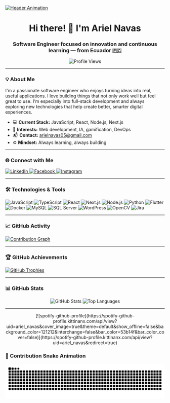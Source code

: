 [![Header Animation](https://miro.medium.com/max/720/0*de0IdiUSoJTwgsys.gif)](https://github.com/ANavas07)

<h1 align="center">Hi there! 👋 I'm Ariel Navas</h1>
<h3 align="center">Software Engineer focused on innovation and continuous learning — from Ecuador 🇪🇨</h3>

<p align="center">
  <img src="https://komarev.com/ghpvc/?username=ANavas07&label=Profile%20Views&color=0e75b6&style=flat" alt="Profile Views" />
</p>

---

### 💡 About Me

I'm a passionate software engineer who enjoys turning ideas into real, useful applications. I love building things that not only work well but feel great to use. I'm especially into full-stack development and always exploring new technologies that help create better, smarter digital experiences.

- 💻 **Current Stack:** JavaScript, React, Node.js, Next.js  
- 🚀 **Interests:** Web development, IA, gamification, DevOps  
- 📬 **Contact:** [arielnavas05@gmail.com](mailto:arielnavas05@gmail.com)  
- ⚙️ **Mindset:** Always learning, always building  

---

### 🌐 Connect with Me

<p align="left">
  <a href="https://www.linkedin.com/in/navasariel/" target="_blank">
    <img src="https://raw.githubusercontent.com/maurodesouza/profile-readme-generator/master/src/assets/icons/social/linkedin/default.svg" width="42" height="27" alt="LinkedIn"/>
  </a>
  <a href="https://www.facebook.com/arielalejo.navas/" target="_blank">
    <img src="https://raw.githubusercontent.com/maurodesouza/profile-readme-generator/master/src/assets/icons/social/facebook/default.svg" width="42" height="27" alt="Facebook"/>
  </a>
  <a href="https://www.instagram.com/alejandro.n7" target="_blank">
    <img src="https://raw.githubusercontent.com/maurodesouza/profile-readme-generator/master/src/assets/icons/social/instagram/default.svg" width="42" height="27" alt="Instagram"/>
  </a>
</p>

---

### 🛠️ Technologies & Tools

<div align="left">
  <img src="https://cdn.jsdelivr.net/gh/devicons/devicon/icons/javascript/javascript-original.svg" height="40" alt="JavaScript"/>
  <img src="https://cdn.jsdelivr.net/gh/devicons/devicon/icons/typescript/typescript-original.svg" height="40" alt="TypeScript"/>
  <img src="https://cdn.jsdelivr.net/gh/devicons/devicon/icons/react/react-original.svg" height="40" alt="React"/>
  <img src="https://cdn.jsdelivr.net/gh/devicons/devicon/icons/nextjs/nextjs-original.svg" height="40" alt="Next.js"/>
  <img src="https://cdn.jsdelivr.net/gh/devicons/devicon/icons/nodejs/nodejs-original.svg" height="40" alt="Node.js"/>
  <img src="https://cdn.jsdelivr.net/gh/devicons/devicon/icons/python/python-original.svg" height="40" alt="Python"/>
  <img src="https://cdn.jsdelivr.net/gh/devicons/devicon/icons/flutter/flutter-original.svg" height="40" alt="Flutter"/>
  <img src="https://cdn.jsdelivr.net/gh/devicons/devicon/icons/docker/docker-original.svg" height="40" alt="Docker"/>
  <img src="https://cdn.jsdelivr.net/gh/devicons/devicon/icons/mysql/mysql-original.svg" height="40" alt="MySQL"/>
  <img src="https://cdn.jsdelivr.net/gh/devicons/devicon/icons/microsoftsqlserver/microsoftsqlserver-plain.svg" height="40" alt="SQL Server"/>
  <img src="https://cdn.jsdelivr.net/gh/devicons/devicon/icons/wordpress/wordpress-original.svg" height="40" alt="WordPress"/>
  <img src="https://cdn.jsdelivr.net/gh/devicons/devicon/icons/opencv/opencv-original.svg" height="40" alt="OpenCV"/>
  <img src="https://cdn.jsdelivr.net/gh/devicons/devicon/icons/jira/jira-original.svg" height="40" alt="Jira"/>
</div>

---

### 📈 GitHub Activity

<a href="https://github.com/ANavas07">
  <img src="https://github-readme-activity-graph.vercel.app/graph?username=ANavas07&theme=react-dark&bg_color=0D1117&color=C9D1D9&line=58A6FF&point=F78166&area=true&hide_border=true&radius=10" alt="Contribution Graph"/>
</a>

---

### 🏆 GitHub Achievements

<a href="https://github.com/ANavas07">
  <img src="https://github-profile-trophy.vercel.app/?username=ANavas07&theme=darkhub&no-frame=true&no-bg=true&margin-w=6&row=2&column=4" alt="GitHub Trophies"/>
</a>

---

### 📊 GitHub Stats

<div align="center">
  <img src="https://github-readme-stats.vercel.app/api?username=ANavas07&theme=github_dark&show_icons=true&hide_border=true&count_private=true" alt="GitHub Stats"/>
  <img src="https://github-readme-stats.vercel.app/api/top-langs/?username=ANavas07&theme=github_dark&show_icons=true&hide_border=true&layout=compact" alt="Top Languages"/>
</div>

---

<div align="center">
  [![spotify-github-profile](https://spotify-github-profile.kittinanx.com/api/view?uid=ariel_navas&cover_image=true&theme=default&show_offline=false&background_color=121212&interchange=false&bar_color=53b14f&bar_color_cover=false)](https://spotify-github-profile.kittinanx.com/api/view?uid=ariel_navas&redirect=true)
</div>


### 🐍 Contribution Snake Animation

<img src="https://raw.githubusercontent.com/ANavas07/ANavas07/output/snake.svg" alt="Snake animation" />

